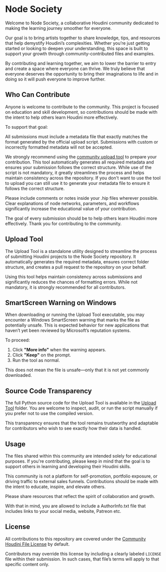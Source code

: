 # Node Society
Welcome to Node Society, a collaborative Houdini community dedicated to making the learning journey smoother for everyone.

Our goal is to bring artists together to share knowledge, tips, and resources that help demystify Houdini’s complexities. Whether you’re just getting started or looking to deepen your understanding, this space is built to support your growth through community-contributed files and examples.

By contributing and learning together, we aim to lower the barrier to entry and create a space where everyone can thrive. We truly believe that everyone deserves the opportunity to bring their imaginations to life and in doing so it will push everyone to improve further. 

## Who Can Contribute

Anyone is welcome to contribute to the community. This project is focused on education and skill development, so contributions should be made with the intent to help others learn Houdini more effectively.

To support that goal:

All submissions must include a metadata file that exactly matches the format generated by the official upload script.
Submissions with custom or incorrectly formatted metadata will not be accepted.

We strongly recommend using the [community upload tool](./Upload%20Tool/) to prepare your contribution.
This tool automatically generates all required metadata and ensures your submission follows the correct structure. While use of the script is not mandatory, it greatly streamlines the process and helps maintain consistency across the repository. If you don't want to use the tool to upload you can still use it to generate your metadata file to ensure it follows the correct structure.

Please include comments or notes inside your .hip files wherever possible.
Clear explanations of node networks, parameters, and workflows significantly increase the educational value of your contribution.


The goal of every submission should be to help others learn Houdini more effectively. Thank you for contributing to the community.

## Upload Tool

The Upload Tool is a standalone utility designed to streamline the process of submitting Houdini projects to the Node Society repository. It automatically generates the required metadata, ensures correct folder structure, and creates a pull request to the repository on your behalf.

Using this tool helps maintain consistency across submissions and significantly reduces the chances of formatting errors. While not mandatory, it is strongly recommended for all contributors.

## SmartScreen Warning on Windows

When downloading or running the Upload Tool executable, you may encounter a Windows SmartScreen warning that marks the file as potentially unsafe. This is expected behavior for new applications that haven’t yet been reviewed by Microsoft’s reputation systems.

To proceed:

1. Click **"More info"** when the warning appears.
2. Click **"Keep"** on the prompt.
3. Run the tool as normal.

This does not mean the file is unsafe—only that it is not yet commonly downloaded.

## Source Code Transparency

The full Python source code for the Upload Tool is available in the [Upload Tool](./Upload%20Tool/) folder. You are welcome to inspect, audit, or run the script manually if you prefer not to use the compiled version.

This transparency ensures that the tool remains trustworthy and adaptable for contributors who wish to see exactly how their data is handled.


## Usage

The files shared within this community are intended solely for educational purposes. If you're contributing, please keep in mind that the goal is to support others in learning and developing their Houdini skills.

This community is not a platform for self-promotion, portfolio exposure, or driving traffic to external sales funnels. Contributions should be made with the intent to educate, inspire, and elevate others.

Please share resources that reflect the spirit of collaboration and growth.

With that in mind, you are allowed to include a AuthorInfo.txt file that includes links to your social media, website, Patreon etc.

## License

All contributions to this repository are covered under the [Community Houdini File License](./License.txt) by default.

Contributors may override this license by including a clearly labeled `LICENSE` file within their submission. In such cases, that file’s terms will apply to that specific content only.

